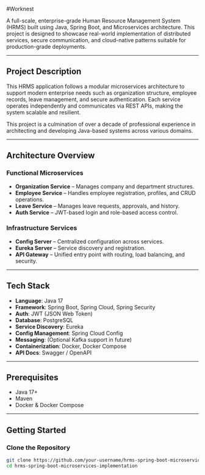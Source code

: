#Worknest

A full-scale, enterprise-grade Human Resource Management System (HRMS) built using Java, Spring Boot, and Microservices architecture. This project is designed to showcase real-world implementation of distributed services, secure communication, and cloud-native patterns suitable for production-grade deployments.

---

## Project Description

This HRMS application follows a modular microservices architecture to support modern enterprise needs such as organization structure, employee records, leave management, and secure authentication. Each service operates independently and communicates via REST APIs, making the system scalable and resilient.

This project is a culmination of over a decade of professional experience in architecting and developing Java-based systems across various domains.

---

## Architecture Overview

### Functional Microservices
- **Organization Service** – Manages company and department structures.
- **Employee Service** – Handles employee registration, profiles, and CRUD operations.
- **Leave Service** – Manages leave requests, approvals, and history.
- **Auth Service** – JWT-based login and role-based access control.

### Infrastructure Services
- **Config Server** – Centralized configuration across services.
- **Eureka Server** – Service discovery and registration.
- **API Gateway** – Unified entry point with routing, load balancing, and security.

---

## Tech Stack

- **Language**: Java 17
- **Framework**: Spring Boot, Spring Cloud, Spring Security
- **Auth**: JWT (JSON Web Token)
- **Database**: PostgreSQL
- **Service Discovery**: Eureka
- **Config Management**: Spring Cloud Config
- **Messaging**: (Optional Kafka support in future)
- **Containerization**: Docker, Docker Compose
- **API Docs**: Swagger / OpenAPI

---

## Prerequisites

- Java 17+
- Maven
- Docker & Docker Compose

---

##  Getting Started

### Clone the Repository
```bash
git clone https://github.com/your-username/hrms-spring-boot-microservices-implementation.git
cd hrms-spring-boot-microservices-implementation
